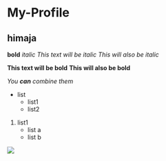 # My-Profile
## himaja
**bold**
*italic*
*This text will be italic*
_This will also be italic_

**This text will be bold**
__This will also be bold__

_You **can** combine them_
* list
   * list1
   * list2
1. list1
   * list a
   * list b
   
![ ](https://1.bp.blogspot.com/-1SXjdUU02C8/T_lB28QQRkI/AAAAAAAAMjo/q0vZPneVfHE/s1600/peacock7.jpg)
